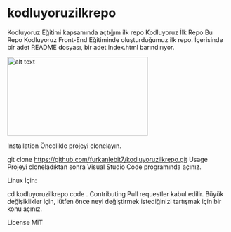 # kodluyoruzilkrepo
 Kodluyoruz Eğitimi kapsamında açtığım ilk repo
Kodluyoruz İlk Repo
Bu Repo Kodluyoruz Front-End Eğitiminde oluşturduğumuz ilk repo. İçerisinde bir adet README dosyası, bir adet index.html barındırıyor.

<img src="![348281523_191542193375967_1073117477406694231_n]" alt="alt text" width="320" height="180">

Installation
Öncelikle projeyi clonelayın.

git clone https://github.com/furkanlebit7/kodluyoruzilkrepo.git
Usage
Projeyi cloneladıktan sonra Visual Studio Code programında açınız.

Linux İçin:

cd kodluyoruzilkrepo
code .
Contributing
Pull requestler kabul edilir. Büyük değişiklikler için, lütfen önce neyi değiştirmek istediğinizi tartışmak için bir konu açınız.

License
MİT
